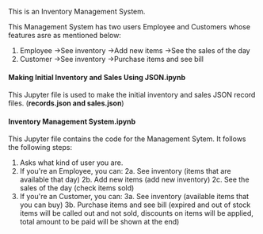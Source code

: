 This is an Inventory Management System.

This Management System has two users Employee and Customers whose features asre as mentioned below:
1. Employee
    ->See inventory
    ->Add new items
    ->See the sales of the day
2. Customer
    ->See inventory
    ->Purchase items and see bill
    
#### Making Initial Inventory and Sales Using JSON.ipynb
This Jupyter file is used to make the initial inventory and sales JSON record files. (**records.json and sales.json**)

#### Inventory Management System.ipynb
This Jupyter file contains the code for the Management Sytem.
It follows the following steps:
1. Asks what kind of user you are.
2. If you're an Employee, you can:
   2a. See inventory (items that are available that day)
   2b. Add new items (add new inventory)
   2c. See the sales of the day (check items sold)
3. If you're an Customer, you can:
   3a. See inventory (available items that you can buy)
   3b. Purchase items and see bill (expired and out of stock items will be called out and not sold, discounts on items will be applied, total amount to be paid will be shown at the end)
   
